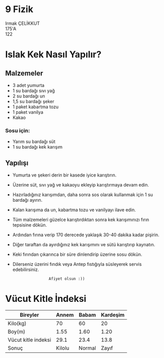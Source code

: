 # 9 Fizik
Irmak ÇELİKKUT  
175'A   
122
# Islak Kek Nasıl Yapılır?
## Malzemeler
+ 3 adet yumurta
+ 1 su bardağı sıvı yağ
+ 2 su bardağı un
+ 1,5 su bardağı şeker
+ 1 paket kabartma tozu
+ 1 paket vanilya
+ Kakao
### Sosu için:
+ Yarım su bardağı süt
+ 1 su bardağı kek karışım
## Yapılışı
+ Yumurta ve şekeri derin bir kasede iyice karıştırın.
+ Üzerine süt, sıvı yağ ve kakaoyu ekleyip karıştırmaya devam edin.
+ Hazırladığınız karışımdan, daha sonra sos olarak kullanmak için 1 su bardağı ayırın.
+ Kalan karışıma da un, kabartma tozu ve vanilyayı ilave edin.
+ Tüm malzemeleri güzelce karıştırdıktan sonra kek karışımınızı fırın tepsisine dökün.
+ Ardından fırına verip 170 derecede yaklaşık 30-40 dakika kadar pişirin.
+ Diğer taraftan da ayırdığınız kek karışımını ve sütü karıştırıp kaynatın.
+ Keki fırından çıkarınca bir süre dinlendirip üzerine sosu dökün.
+ Dilerseniz üzerini fındık veya Antep fıstığıyla süsleyerek servis edebilirsiniz.

                      Afiyet olsun :))
# Vücut Kitle İndeksi
| Bireyler            | Annem  | Babam  | Kardeşim |
|---------------------|--------|--------|----------|
| Kilo(kg)            | 70     | 60     | 20       |
| Boy(m)              | 1.55   | 1.60   | 1.20     |
| Vücut kitle indeksi | 29.1   | 23.4   | 13.8     |
| Sonuç               | Kilolu | Normal | Zayıf    |
